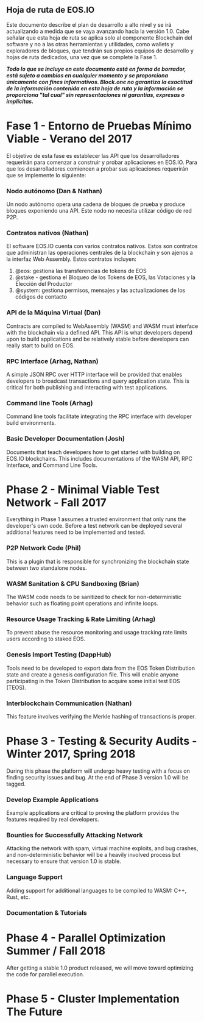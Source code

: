 ## Hoja de ruta de EOS.IO

Este documento describe el plan de desarrollo a alto nivel y se irá actualizando a medida que se vaya avanzando hacia la versión 1.0. Cabe señalar que esta hoja de ruta se aplica solo al componente Blockchain del software y no a las otras herramientas y utilidades, como wallets y exploradores de bloques, que tendrán sus propios equipos de desarrollo y hojas de ruta dedicados, una vez que se complete la Fase 1.

***Todo lo que se incluye en este documento está en forma de borrador, está sujeto a cambios en cualquier momento y se proporciona únicamente con fines informativos. Block.one no garantiza la exactitud de la información contenida en esta hoja de ruta y la información se proporciona "tal cual" sin representaciones ni garantías, expresas o implícitas.***

# Fase 1 - Entorno de Pruebas Mínimo Viable - Verano del 2017

El objetivo de esta fase es establecer las API que los desarrolladores requerirán para comenzar a construir y probar aplicaciones en EOS.IO. Para que los desarrolladores comiencen a probar sus aplicaciones requerirán que se implemente lo siguiente:

### Nodo autónomo (Dan & Nathan)

Un nodo autónomo opera una cadena de bloques de prueba y produce bloques exponiendo una API. Este nodo no necesita utilizar código de red P2P.

### Contratos nativos (Nathan)

El software EOS.IO cuenta con varios contratos nativos. Estos son contratos que administran las operaciones centrales de la blockchain y son ajenos a la interfaz Web Assembly. Estos contratos incluyen:

1. @eos: gestiona las transferencias de tokens de EOS
2. @stake - gestiona el Bloqueo de los Tokens de EOS, las Votaciones y la Elección del Productor
3. @system: gestiona permisos, mensajes y las actualizaciones de los códigos de contacto

### API de la Máquina Virtual (Dan)

Contracts are compiled to WebAssembly (WASM) and WASM must interface with the blockchain via a defined API. This API is what developers depend upon to build applications and be relatively stable before developers can really start to build on EOS.

### RPC Interface (Arhag, Nathan)

A simple JSON RPC over HTTP interface will be provided that enables developers to broadcast transactions and query application state. This is critical for both publishing and interacting with test applications.

### Command line Tools (Arhag)

Command line tools facilitate integrating the RPC interface with developer build environments.

### Basic Developer Documentation (Josh)

Documents that teach developers how to get started with building on EOS.IO blockchains. This includes documentations of the WASM API, RPC Interface, and Command Line Tools.

# Phase 2 - Minimal Viable Test Network - Fall 2017

Everything in Phase 1 assumes a trusted environment that only runs the developer's own code. Before a test network can be deployed several additional features need to be implemented and tested.

### P2P Network Code (Phil)

This is a plugin that is responsible for synchronizing the blockchain state between two standalone nodes.

### WASM Sanitation & CPU Sandboxing (Brian)

The WASM code needs to be sanitized to check for non-deterministic behavior such as floating point operations and infinite loops.

### Resource Usage Tracking & Rate Limiting (Arhag)

To prevent abuse the resource monitoring and usage tracking rate limits users according to staked EOS.

### Genesis Import Testing (DappHub)

Tools need to be developed to export data from the EOS Token Distribution state and create a genesis configuration file. This will enable anyone participating in the Token Distribution to acquire some initial test EOS (TEOS).

### Interblockchain Communication (Nathan)

This feature involves verifying the Merkle hashing of transactions is proper.

# Phase 3 - Testing & Security Audits - Winter 2017, Spring 2018

During this phase the platform will undergo heavy testing with a focus on finding security issues and bug. At the end of Phase 3 version 1.0 will be tagged.

### Develop Example Applications

Example applications are critical to proving the platform provides the features required by real developers.

### Bounties for Successfully Attacking Network

Attacking the network with spam, virtual machine exploits, and bug crashes, and non-deterministic behavior will be a heavily involved process but necessary to ensure that version 1.0 is stable.

### Language Support

Adding support for additional languages to be compiled to WASM: C++, Rust, etc.

### Documentation & Tutorials

# Phase 4 - Parallel Optimization Summer / Fall 2018

After getting a stable 1.0 product released, we will move toward optimizing the code for parallel execution.

# Phase 5 - Cluster Implementation The Future